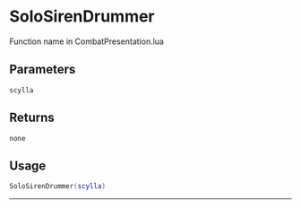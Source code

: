 # SoloSirenDrummer
Function name in CombatPresentation.lua
## Parameters
`scylla`
## Returns
`none`
## Usage
```lua
SoloSirenDrummer(scylla)
```
---
